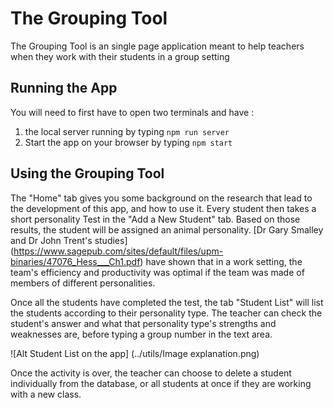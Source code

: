 # The Grouping Tool 

The Grouping Tool is an single page application meant to help teachers when they work with their students in a group setting

## Running the App

You will need to first have to open two terminals and have :
1. the local server running by typing 
```npm run server```
2. Start the app on your browser by typing
```npm start```

## Using the Grouping Tool

The "Home" tab gives you some background on the research that lead to the development of this app, and how to use it.
Every student then takes a short personality Test in the "Add a New Student" tab. Based on those results, the student will be assigned an animal personality. [Dr Gary Smalley and Dr John Trent's studies] (https://www.sagepub.com/sites/default/files/upm-binaries/47076_Hess___Ch1.pdf) have shown that in a work setting, the team's efficiency and productivity was optimal if the team was made of members of different personalities. 

Once all the students have completed the test, the tab "Student List" will list the students according to their personality type. The teacher can check the student's answer and what that personality type's strengths and weaknesses are, before typing a group number in the text area. 

![Alt Student List on the app] (../utils/Image explanation.png)

Once the activity is over, the teacher can choose to delete a student individually from the database, or all students at once if they are working with a new class.
